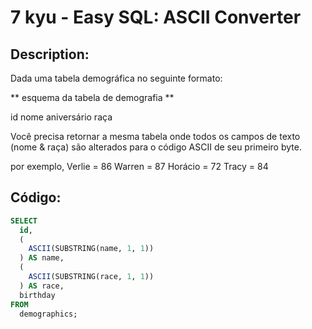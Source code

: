 # 7 kyu - Easy SQL: ASCII Converter

## Description:

Dada uma tabela demográfica no seguinte formato:

** esquema da tabela de demografia **

id
nome
aniversário
raça

Você precisa retornar a mesma tabela onde todos os campos de texto (nome & raça) são alterados para o código ASCII de seu primeiro byte.

por exemplo, Verlie = 86 Warren = 87 Horácio = 72 Tracy = 84

## Código:

```sql
SELECT
  id,
  (
    ASCII(SUBSTRING(name, 1, 1))
  ) AS name,
  (
    ASCII(SUBSTRING(race, 1, 1))
  ) AS race,
  birthday
FROM
  demographics;

```